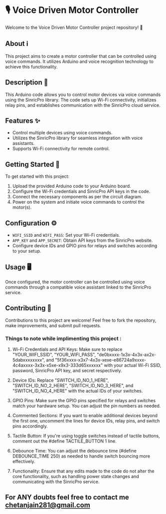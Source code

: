 # 🎙️ **Voice Driven Motor Controller**

Welcome to the Voice Driven Motor Controller project repository! 🚀

## **About ℹ️**

This project aims to create a motor controller that can be controlled using voice commands. It utilizes Arduino and voice recognition technology to achieve this functionality.

## **Description 📝**

This Arduino code allows you to control motor devices via voice commands using the SinricPro library. The code sets up Wi-Fi connectivity, initializes relay pins, and establishes communication with the SinricPro cloud service.

## **Features ✨**

- Control multiple devices using voice commands.
- Utilizes the SinricPro library for seamless integration with voice assistants.
- Supports Wi-Fi connectivity for remote control.

## **Getting Started 🚀**

To get started with this project:

1. Upload the provided Arduino code to your Arduino board.
2. Configure the Wi-Fi credentials and SinricPro API keys in the code.
3. Connect the necessary components as per the circuit diagram.
4. Power on the system and initiate voice commands to control the motor(s).

## **Configuration ⚙️**

- `WIFI_SSID` and `WIFI_PASS`: Set your Wi-Fi credentials.
- `APP_KEY` and `APP_SECRET`: Obtain API keys from the SinricPro website.
- Configure device IDs and GPIO pins for relays and switches according to your setup.

## **Usage 🖥️**

Once configured, the motor controller can be controlled using voice commands through a compatible voice assistant linked to the SinricPro service.

## **Contributing 🤝**

Contributions to this project are welcome! Feel free to fork the repository, make improvements, and submit pull requests.

### Things to note while implimenting this project :

1. Wi-Fi Credentials and API Keys: Make sure to replace "YOUR_WIFI_SSID", "YOUR_WIFI_PASS", "de0bxxxx-1x3x-4x3x-ax2x-5dabxxxxxxxx", and "5f36xxxx-x3x7-4x3x-xexe-e86724a9xxxx-4c4axxxx-3x3x-x5xe-x9x3-333d65xxxxxx" with your actual Wi-Fi SSID, password, SinricPro API key, and secret respectively.

2. Device IDs: Replace "SWITCH_ID_NO_1_HERE", "SWITCH_ID_NO_2_HERE", "SWITCH_ID_NO_3_HERE", and "SWITCH_ID_NO_4_HERE" with the actual IDs of your switches.

3. GPIO Pins: Make sure the GPIO pins specified for relays and switches match your hardware setup. You can adjust the pin numbers as needed.

4. Commented Sections: If you want to enable additional devices beyond the first one, uncomment the lines for device IDs, relay pins, and switch pins accordingly.

5. Tactile Button: If you're using toggle switches instead of tactile buttons, comment out the #define TACTILE_BUTTON 1 line.

6. Debounce Time: You can adjust the debounce time (#define DEBOUNCE_TIME 250) as needed to handle switch bouncing more effectively.

7. Functionality: Ensure that any edits made to the code do not alter the core functionality, such as handling power state changes and communicating with the SinricPro service.


## For ANY doubts feel free to contact me chetanjain281@gmail.com
